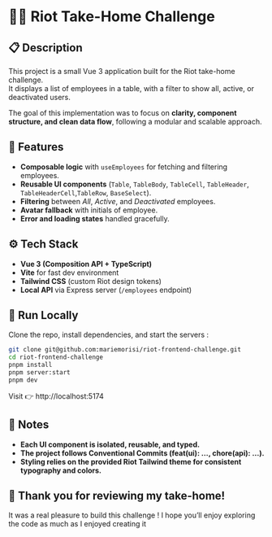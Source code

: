 # 🧑‍💻 Riot Take-Home Challenge

## 📋 Description

This project is a small Vue 3 application built for the Riot take-home challenge.  
It displays a list of employees in a table, with a filter to show all, active, or deactivated users.

The goal of this implementation was to focus on **clarity, component structure, and clean data flow**, following a modular and scalable approach.


## 🧠 Features

- **Composable logic** with `useEmployees` for fetching and filtering employees.  
- **Reusable UI components** (`Table`, `TableBody`, `TableCell`, `TableHeader`, `TableHeaderCell`,`TableRow`, `BaseSelect`).
- **Filtering** between _All_, _Active_, and _Deactivated_ employees.
- **Avatar fallback** with initials of employee.
- **Error and loading states** handled gracefully.


## ⚙️ Tech Stack

- **Vue 3 (Composition API + TypeScript)**
- **Vite** for fast dev environment
- **Tailwind CSS** (custom Riot design tokens)
- **Local API** via Express server (`/employees` endpoint)


## 🚀 Run Locally

Clone the repo, install dependencies, and start the servers : 
```bash
git clone git@github.com:mariemorisi/riot-frontend-challenge.git
cd riot-frontend-challenge
pnpm install
pnpm server:start
pnpm dev
```
Visit 👉 http://localhost:5174

## 💭 Notes

- **Each UI component is isolated, reusable, and typed.**
- **The project follows Conventional Commits (feat(ui): …, chore(api): …).**
- **Styling relies on the provided Riot Tailwind theme for consistent typography and colors.**

## 🙏 Thank you for reviewing my take-home!

It was a real pleasure to build this challenge ! I hope you’ll enjoy exploring the code as much as I enjoyed creating it 

